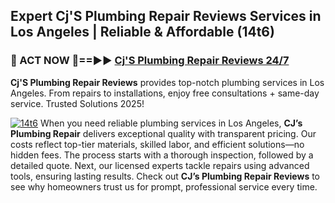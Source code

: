 ## Expert Cj'S Plumbing Repair Reviews Services in Los Angeles | Reliable & Affordable (14t6)  

<h3>🚿 ACT NOW 🌟==►► <a href="https://tinyurl.com/2ne6vx2x" rel="nofollow">Cj'S Plumbing Repair Reviews 24/7</a></h3>

**Cj'S Plumbing Repair Reviews** provides top-notch plumbing services in Los Angeles. From repairs to installations, enjoy free consultations + same-day service. Trusted Solutions 2025!

[![14t6](https://i.imgur.com/4PFF4AK.jpeg)](https://tinyurl.com/2ne6vx2x)
When you need reliable plumbing services in Los Angeles, **CJ’s Plumbing Repair** delivers exceptional quality with transparent pricing. Our costs reflect top-tier materials, skilled labor, and efficient solutions—no hidden fees. The process starts with a thorough inspection, followed by a detailed quote. Next, our licensed experts tackle repairs using advanced tools, ensuring lasting results. Check out **CJ’s Plumbing Repair Reviews** to see why homeowners trust us for prompt, professional service every time.